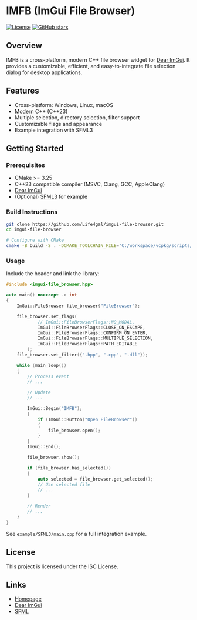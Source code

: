 # IMFB (ImGui File Browser)

[![License](https://img.shields.io/github/license/Life4gal/imgui-file-browser)](LICENSE)
[![GitHub stars](https://img.shields.io/github/stars/Life4gal/imgui-file-browser)](https://github.com/Life4gal/imgui-file-browser)

## Overview

IMFB is a cross-platform, modern C++ file browser widget for [Dear ImGui](https://github.com/ocornut/imgui). It provides a customizable, efficient, and easy-to-integrate file selection dialog for desktop applications.

## Features

- Cross-platform: Windows, Linux, macOS
- Modern C++ (C++23)
- Multiple selection, directory selection, filter support
- Customizable flags and appearance
- Example integration with SFML3

## Getting Started

### Prerequisites

- CMake >= 3.25
- C++23 compatible compiler (MSVC, Clang, GCC, AppleClang)
- [Dear ImGui](https://github.com/ocornut/imgui)
- (Optional) [SFML3](https://github.com/SFML/SFML) for example

### Build Instructions

```sh
git clone https://github.com/Life4gal/imgui-file-browser.git 
cd imgui-file-browser

# Configure with CMake
cmake -B build -S . -DCMAKE_TOOLCHAIN_FILE="C:/workspace/vcpkg/scripts/buildsystems/vcpkg.cmake" cmake --build build
```

### Usage

Include the header and link the library:
```cpp
#include <imgui-file_browser.hpp>

auto main() noexcept -> int
{
	ImGui::FileBrowser file_browser{"FileBrowser"}; 

	file_browser.set_flags(
			// ImGui::FileBrowserFlags::NO_MODAL,
			ImGui::FileBrowserFlags::CLOSE_ON_ESCAPE,
			ImGui::FileBrowserFlags::CONFIRM_ON_ENTER,
			ImGui::FileBrowserFlags::MULTIPLE_SELECTION,
			ImGui::FileBrowserFlags::PATH_EDITABLE
		);
	file_browser.set_filter({".hpp", ".cpp", ".dll"});

	while (main_loop())
	{
		// Process event
		// ...

		// Update
		// ...

		ImGui::Begin("IMFB");
		{
			if (ImGui::Button("Open FileBrowser"))
			{
				file_browser.open();
			}
		}
		ImGui::End();

		file_browser.show(); 

		if (file_browser.has_selected()) 
		{ 
			auto selected = file_browser.get_selected(); 
			// Use selected file 
			// ...
		}

		// Render
		// ...
	}
}
```
See `example/SFML3/main.cpp` for a full integration example.

## License

This project is licensed under the ISC License.

## Links

- [Homepage](https://github.com/Life4gal/imgui-file-browser)
- [Dear ImGui](https://github.com/ocornut/imgui)
- [SFML](https://github.com/SFML/SFML)
